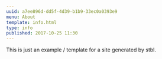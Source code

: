 ```yaml
---
uuid: a7ee896d-dd5f-4d39-b1b9-33ec0a0393e9
menu: About
template: info.html
type: info
published: 2017-10-25 11:30
---
```

This is just an example / template for a site generated by stbl.


